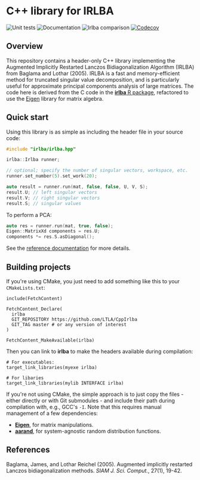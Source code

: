 # C++ library for IRLBA

![Unit tests](https://github.com/LTLA/CppIrlba/actions/workflows/run-tests.yaml/badge.svg)
![Documentation](https://github.com/LTLA/CppIrlba/actions/workflows/doxygenate.yaml/badge.svg)
![Irlba comparison](https://github.com/LTLA/CppIrlba/actions/workflows/compare-irlba.yaml/badge.svg)
[![Codecov](https://codecov.io/gh/LTLA/CppIrlba/branch/master/graph/badge.svg?token=E2AFGW2XDB)](https://codecov.io/gh/LTLA/CppIrlba)

## Overview

This repository contains a header-only C++ library implementing the Augmented Implicitly Restarted Lanczos Bidiagonalization Algorithm (IRLBA) from Baglama and Lothar (2005).
IRLBA is a fast and memory-efficient method for truncated singular value decomposition, and is particularly useful for approximate principal components analysis of large matrices.
The code here is derived from the C code in the [**irlba** R package](https://github.com/bwlewis/irlba), refactored to use the [Eigen](http://eigen.tuxfamily.org/) library for matrix algebra.

## Quick start

Using this library is as simple as including the header file in your source code:

```cpp
#include "irlba/irlba.hpp"

irlba::Irlba runner;

// optional; specify the number of singular vectors, workspace, etc.
runner.set_number(5).set_work(20);

auto result = runner.run(mat, false, false, U, V, S);
result.U; // left singular vectors
result.V; // right singular vectors
result.S; // singular values
```

To perform a PCA:

```cpp
auto res = runner.run(mat, true, false);
Eigen::MatrixXd components = res.U;
components *= res.S.asDiagonal();
```

See the [reference documentation](https://ltla.github.io/CppIrlba) for more details.

## Building projects

If you're using CMake, you just need to add something like this to your `CMakeLists.txt`:

```
include(FetchContent)

FetchContent_Declare(
  irlba 
  GIT_REPOSITORY https://github.com/LTLA/CppIrlba
  GIT_TAG master # or any version of interest
)

FetchContent_MakeAvailable(irlba)
```

Then you can link to **irlba** to make the headers available during compilation:

```
# For executables:
target_link_libraries(myexe irlba)

# For libaries
target_link_libraries(mylib INTERFACE irlba)
```

If you're not using CMake, the simple approach is to just copy the files - either directly or with Git submodules - and include their path during compilation with, e.g., GCC's `-I`.
Note that this requires manual management of a few dependencies:

- [**Eigen**](https://gitlab.com/libeigen/eigen), for matrix manipulations.
- [**aarand**](https://github.com/LTLA/aarand), for system-agnostic random distribution functions.

## References

Baglama, James, and Lothar Reichel (2005).
Augmented implicitly restarted Lanczos bidiagonalization methods.
_SIAM J. Sci. Comput._, 27(1), 19-42.

